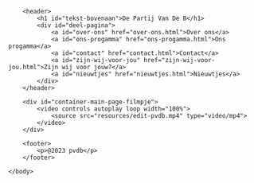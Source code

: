 <!-- PartijVanDeB.github.io -->
<!DOCTYPE html>
<html>
    <head>
        <title>pvdb</title>
        <link rel="stylesheet" href="style.css" type="text/css">
    </head>
    <body>

        <header>
            <h1 id="tekst-bovenaan">De Partij Van De B</h1>
            <div id="deel-pagina">
                <a id="over-ons" href="over-ons.html">Over ons</a>
                <a id="ons-progamma" href="ons-progamma.html">Ons progamma</a>
                <a id="contact" href="contact.html">Contact</a>
                <a id="zijn-wij-voor-jou" href="zijn-wij-voor-jou.html">Zijn wij voor jouw?</a>
                <a id="nieuwtjes" href="nieuwtjes.html">Nieuwtjes</a>
            </div>
        </header>

        <div id="container-main-page-filmpje">
            <video controls autoplay loop width="100%">
                <source src="resources/edit-pvdb.mp4" type="video/mp4">
            </video>
        </div>

        <footer>
            <p>@2023 pvdb</p>
        </footer>

    </body>
</html>
